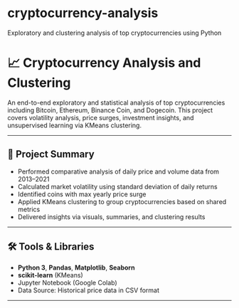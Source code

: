 # cryptocurrency-analysis
Exploratory and clustering analysis of top cryptocurrencies using Python

# 📈 Cryptocurrency Analysis and Clustering

An end-to-end exploratory and statistical analysis of top cryptocurrencies including Bitcoin, Ethereum, Binance Coin, and Dogecoin. This project covers volatility analysis, price surges, investment insights, and unsupervised learning via KMeans clustering.

---

## 📌 Project Summary

- Performed comparative analysis of daily price and volume data from 2013–2021
- Calculated market volatility using standard deviation of daily returns
- Identified coins with max yearly price surge
- Applied KMeans clustering to group cryptocurrencies based on shared metrics
- Delivered insights via visuals, summaries, and clustering results

---

## 🛠️ Tools & Libraries

- **Python 3**, **Pandas**, **Matplotlib**, **Seaborn**
- **scikit-learn** (KMeans)
- Jupyter Notebook (Google Colab)
- Data Source: Historical price data in CSV format

---




